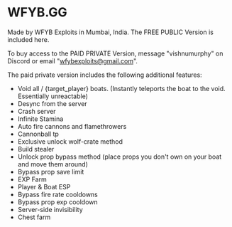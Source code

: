 # WFYB.GG
Made by WFYB Exploits in Mumbai, India.
The FREE PUBLIC Version is included here.

To buy access to the PAID PRIVATE Version, message "vishnumurphy" on Discord or email "wfybexploits@gmail.com".

The paid private version includes the following additional features:
- Void all / {target_player} boats. (Instantly teleports the boat to the void. Essentially unreactable)
- Desync from the server
- Crash server
- Infinite Stamina
- Auto fire cannons and flamethrowers
- Cannonball tp
- Exclusive unlock wolf-crate method
- Build stealer
- Unlock prop bypass method (place props you don't own on your boat and move them around)
- Bypass prop save limit
- EXP Farm
- Player & Boat ESP
- Bypass fire rate cooldowns
- Bypass prop exp cooldown
- Server-side invisibility
- Chest farm 

